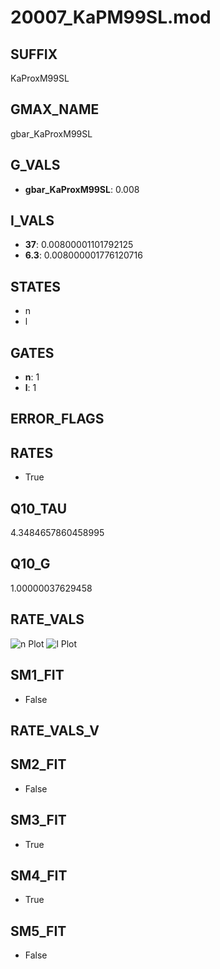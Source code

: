# 20007_KaPM99SL.mod

## SUFFIX

KaProxM99SL

## GMAX_NAME

gbar_KaProxM99SL

## G_VALS

- **gbar_KaProxM99SL**: 0.008

## I_VALS

- **37**: 0.00800001101792125
- **6.3**: 0.008000001776120716

## STATES

- n
- l

## GATES

- **n**: 1
- **l**: 1

## ERROR_FLAGS


## RATES

- True

## Q10_TAU

4.3484657860458995

## Q10_G

1.00000037629458

## RATE_VALS

![n Plot](/Users/pbozelos/Dropbox/icg-Chai-Panos/supermodels/output_markdown_files/K/20007_KaPM99SL.mod/images/n.png)
![l Plot](/Users/pbozelos/Dropbox/icg-Chai-Panos/supermodels/output_markdown_files/K/20007_KaPM99SL.mod/images/l.png)

## SM1_FIT

- False

## RATE_VALS_V

## SM2_FIT

- False

## SM3_FIT

- True

## SM4_FIT

- True

## SM5_FIT

- False

